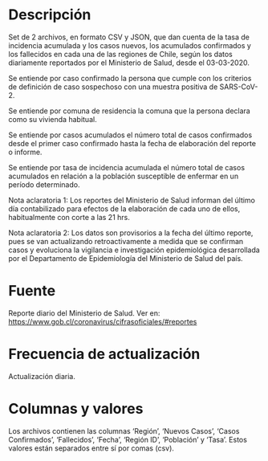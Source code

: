 # Descripción
Set de 2 archivos, en formato CSV y JSON, que dan cuenta de la tasa de incidencia acumulada y los casos nuevos, los acumulados confirmados y los fallecidos en cada una de las regiones de Chile, según los datos diariamente reportados por el Ministerio de Salud, desde el 03-03-2020.

Se entiende por caso confirmado la persona que cumple con los criterios de definición de caso sospechoso con una muestra positiva de SARS-CoV-2.

Se entiende por comuna de residencia la comuna que la persona declara como su vivienda habitual. 

Se entiende por casos acumulados el número total de casos confirmados desde el primer caso confirmado hasta la fecha de elaboración del reporte o informe. 

Se entiende por tasa de incidencia acumulada el número total de casos acumulados en relación a la población susceptible de enfermar en un período determinado. 

Nota aclaratoria 1: Los reportes del Ministerio de Salud informan del último día contabilizado para efectos de la elaboración de cada uno de ellos, habitualmente con corte a las 21 hrs. 

Nota aclaratoria 2: Los datos son provisorios a la fecha del último reporte, pues se van actualizando retroactivamente a medida que se confirman casos y evoluciona la vigilancia e investigación epidemiológica desarrollada por el Departamento de Epidemiología del Ministerio de Salud del país.

# Fuente
Reporte diario del Ministerio de Salud. Ver en:
https://www.gob.cl/coronavirus/cifrasoficiales/#reportes

# Frecuencia de actualización
Actualización diaria.

# Columnas y valores
Los archivos contienen las columnas ‘Región’, ‘Nuevos Casos’, ‘Casos Confirmados’, ‘Fallecidos’, ‘Fecha’, ‘Región ID’, ‘Población’ y ‘Tasa’. Estos valores están separados entre sí por comas (csv).
